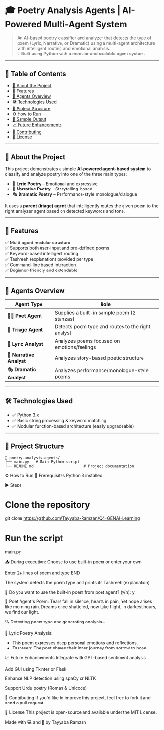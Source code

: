 # 🎓 Poetry Analysis Agents | AI-Powered Multi-Agent System

> An AI-based poetry classifier and analyzer that detects the type of poem (Lyric, Narrative, or Dramatic) using a multi-agent architecture with intelligent routing and emotional analysis.  
> 💡 Built using Python with a modular and scalable agent system.

---

## 📌 Table of Contents

- [📖 About the Project](#-about-the-project)
- [🚀 Features](#-features)
- [🧠 Agents Overview](#-agents-overview)
- [🛠️ Technologies Used](#-technologies-used)
- [📂 Project Structure](#-project-structure)
- [⚙️ How to Run](#-how-to-run)
- [🧪 Sample Output](#-sample-output)
- [📈 Future Enhancements](#-future-enhancements)
- [🤝 Contributing](#-contributing)
- [📄 License](#-license)

---

## 📖 About the Project

This project demonstrates a simple **AI-powered agent-based system** to classify and analyze poetry into one of the three main types:

- 🎵 **Lyric Poetry** – Emotional and expressive  
- 📜 **Narrative Poetry** – Storytelling-based  
- 🎭 **Dramatic Poetry** – Performance-style monologue/dialogue  

It uses a **parent (triage) agent** that intelligently routes the given poem to the right analyzer agent based on detected keywords and tone.

---

## 🚀 Features

✅ Multi-agent modular structure  
✅ Supports both user-input and pre-defined poems  
✅ Keyword-based intelligent routing  
✅ Tashreeh (explanation) provided per type  
✅ Command-line based interaction  
✅ Beginner-friendly and extendable

---

## 🧠 Agents Overview

| Agent Type | Role |
|------------|------|
| 🧑‍🎤 **Poet Agent** | Supplies a built-in sample poem (2 stanzas) |
| 🧪 **Triage Agent** | Detects poem type and routes to the right analyst |
| 📝 **Lyric Analyst** | Analyzes poems focused on emotions/feelings |
| 📖 **Narrative Analyst** | Analyzes story-based poetic structure |
| 🎭 **Dramatic Analyst** | Analyzes performance/monologue-style poems |

---

## 🛠️ Technologies Used

- ✅ Python 3.x
- ✅ Basic string processing & keyword matching
- ✅ Modular function-based architecture (easily upgradeable)

---

## 📂 Project Structure

```plaintext
📁 poetry-analysis-agents/
├── main.py   # Main Python script
└── README.md                       # Project documentation
```

⚙️ How to Run
🔧 Prerequisites
Python 3 installed

▶️ Steps

# Clone the repository
git clone https://github.com/Tayyaba-Ramzan/Q4-GENAI-Learning

# Run the script
main.py

📥 During execution:
Choose to use built-in poem or enter your own

Enter 2+ lines of poem and type END

The system detects the poem type and prints its Tashreeh (explanation)

📌 Do you want to use the built-in poem from poet agent? (y/n): y

📜 Poet Agent's Poem:
Tears fall in silence, hearts in pain,
Yet hope arises like morning rain.
Dreams once shattered, now take flight,
In darkest hours, we find our light.

🔍 Detecting poem type and generating analysis...

📝 Lyric Poetry Analysis:
- This poem expresses deep personal emotions and reflections.
- Tashreeh: The poet shares their inner journey from sorrow to hope...

📈 Future Enhancements
 Integrate with GPT-based sentiment analysis

 Add GUI using Tkinter or Flask

 Enhance NLP detection using spaCy or NLTK

 Support Urdu poetry (Roman & Unicode)

🤝 Contributing
If you'd like to improve this project, feel free to fork it and send a pull request.

📄 License
This project is open-source and available under the MIT License.

Made with 💻 and 💖 by Tayyaba Ramzan